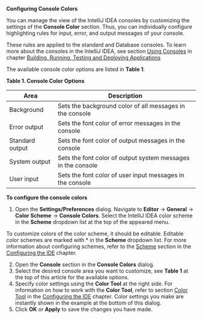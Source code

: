 **Configuring Console Colors**

You can manage the view of the IntelliJ IDEA consoles by customizing the settings of the **Console Color** section. Thus, you can individually configure highlighting rules for input, error, and output messages of your console. 

These rules are applied to the standard and Database consoles. To learn more about the consoles in the IntelliJ IDEA, see section [Using Consoles](UsingConsole.md) in chapter [Building, Running, Testing and Deploying Applications ](RunningApplications.md) 

The available console color options are listed in **Table 1**:

**Table 1. Console Color Options** 

|Area|  Description|
|--|--|
| Background| Sets the background color of all messages in the console |
| Error output | Sets the font color of error messages in the console |
| Standard output | Sets the font color of output messages in the console  |
| System output | Sets the font color of output system messages in the console |
| User input| Sets the font color of user input messages in the console |

**To configure the console colors**

 1. Open the **Settings/Preferences** dialog. Navigate to **Editor** -> **General** -> **Color Scheme** -> **Console Colors**. Select the IntelliJ IDEA color scheme in the **Scheme** dropdown list at the top of the appeared menu. 
 
To customize colors of the color scheme, it should be editable. Editable color schemes are marked with * in the **Scheme** dropdown list. For more information about configuring schemes, refer to the [Scheme](Scheme.md) section in the [Configuring the IDE](ConfiguringIDE.md) chapter.  

 2. Open the **Console** section in the **Console Colors** dialog.
 3. Select the desired console area you want to customize, see **Table 1** at the top of this article for the available options. 
 4. Specify color settings using the **Color Tool** at the right side. For information on how to work with the **Color Tool**, refer to section [Color Tool](ColorTool.md) in the [Configuring the IDE](ConfiguringIDE.md) chapter. Color settings you make are instantly shown in the example at the bottom of this dialog.
 5. Click **OK** or **Apply** to save the changes you have made.

